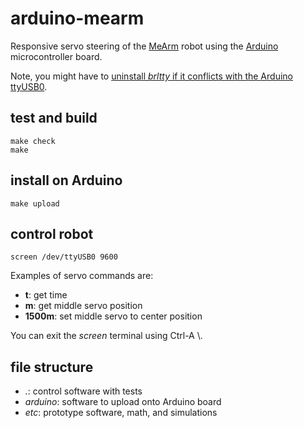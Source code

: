 # arduino-mearm

Responsive servo steering of the [MeArm][1] robot using the [Arduino][2] microcontroller board.

Note, you might have to [uninstall *brltty* if it conflicts with the Arduino ttyUSB0][3].

## test and build

```
make check
make
```

## install on Arduino

```
make upload
```

## control robot

```
screen /dev/ttyUSB0 9600
```

Examples of servo commands are:

* **t**: get time
* **m**: get middle servo position
* **1500m**: set middle servo to center position

You can exit the *screen* terminal using Ctrl-A \\.

## file structure

* *.*: control software with tests
* *arduino*: software to upload onto Arduino board
* *etc*: prototype software, math, and simulations

[1]: http://mearm.com/
[2]: https://www.arduino.cc/
[3]: http://www.ladyada.net/learn/arduino/lesson0-lin.html
